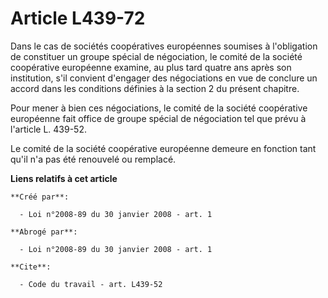 # Article L439-72

Dans le cas de sociétés coopératives européennes soumises à l'obligation de constituer un groupe spécial de négociation, le
comité de la société coopérative européenne examine, au plus tard quatre ans après son institution, s'il convient d'engager
des négociations en vue de conclure un accord dans les conditions définies à la section 2 du présent chapitre. 

Pour mener à bien ces négociations, le comité de la société coopérative européenne fait office de groupe spécial de
négociation tel que prévu à l'article L. 439-52.

Le comité de la société coopérative européenne demeure en fonction tant qu'il n'a pas été renouvelé ou remplacé.

**Liens relatifs à cet article**

	**Créé par**:

	  - Loi n°2008-89 du 30 janvier 2008 - art. 1

	**Abrogé par**:

	  - Loi n°2008-89 du 30 janvier 2008 - art. 1

	**Cite**:

	  - Code du travail - art. L439-52
